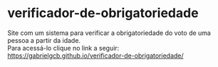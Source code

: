 # verificador-de-obrigatoriedade

Site com um sistema para verificar a obrigatoriedade do voto de uma pessoa a partir da idade. <br>
Para acessá-lo clique no link a seguir: https://gabrielgcb.github.io/verificador-de-obrigatoriedade/
